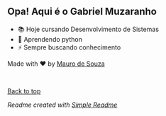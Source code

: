 ## Opa! Aqui é o Gabriel Muzaranho

- 📚 Hoje cursando Desenvolvimento de Sistemas
- 🐍 Aprendendo python
- ⚡ Sempre buscando conhecimento


Made with :heart: by <a href="https://github.com/maurodesouza" target="_blank">Mauro de Souza</a>

&#xa0;

<a href="#top">Back to top</a>

*Readme created with [Simple Readme](https://marketplace.visualstudio.com/items?itemName=maurodesouza.vscode-simple-readme)*
